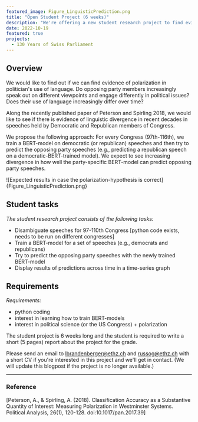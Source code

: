 ```yaml
---
featured_image: Figure_LinguisticPrediction.png
title: "Open Student Project (6 weeks)"
description: "We're offering a new student research project to find evidence of linguistic divergence in political speeches as a sign of polarization."
date: 2022-10-19
featured: true
projects: 
  - 130 Years of Swiss Parliament
---
```


## Overview

We would like to find out if we can find evidence of polarization in politician's use of language. Do opposing party members increasingly speak out on different viewpoints and engage differently in political issues? Does their use of language increasingly differ over time? 

Along the recently published paper of Peterson and Spirling 2018, we would like to see if there is evidence of linguistic divergence in recent decades in speeches held by Democratic and Republican members of Congress.

We propose the following approach: For every Congress (97th-116th), we train a BERT-model on democratic (or republican) speeches and then try to predict the opposing party speeches (e.g., predicting a republican speech on a democratic-BERT-trained model). We expect to see increasing divergence in how well the party-specific BERT-model can predict opposing party speeches.

![Expected results in case the polarization-hypothesis is correct]{Figure_LinguisticPrediction.png}

## Student tasks

*The student research project consists of the following tasks:*

- Disambiguate speeches for 97-110th Congress [python code exists, needs to be run on different congresses]
- Train a BERT-model for a set of speeches (e.g., democrats and republicans)
- Try to predict the opposing party speeches with the newly trained BERT-model 
- Display results of predictions across time in a time-series graph


## Requirements

*Requirements:*

- python coding
- interest in learning how to train BERT-models
- interest in political science (or the US Congress) + polarization


The student project is 6 weeks long and the student is required to write a short (5 pages) report about the project for the grade. 

Please send an email to lbrandenberger@ethz.ch and russog@ethz.ch with a short CV if you're interested in this project and we'll get in contact.
(We will update this blogpost if the project is no longer available.)


----------------------
### Reference

[Peterson, A., & Spirling, A. (2018). Classification Accuracy as a Substantive Quantity of Interest: Measuring Polarization in Westminster Systems. Political Analysis, 26(1), 120-128. doi:10.1017/pan.2017.39]

